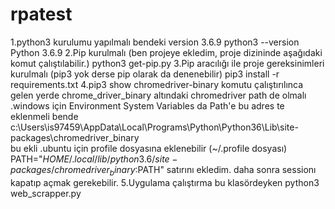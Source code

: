 # rpatest

1.python3 kurulumu yapılmalı bendeki version 3.6.9
        python3 --version
        Python 3.6.9
2.Pip kurulmalı (ben projeye ekledim, proje dizininde aşağıdaki komut çalıştılabilir.)
    python3 get-pip.py
3.Pip aracılığı ile proje gereksinimleri kurulmalı (pip3 yok derse pip olarak da denenebilir)
    pip3 install -r requirements.txt
4.pip3 show chromedriver-binary
    komutu çalıştırılınca gelen yerde chrome_driver_binary altındaki chromedriver path de olmalı
    .windows için
        Environment System Variables da Path'e bu adres te eklenmeli 
        bende 
            c:\Users\is97459\AppData\Local\Programs\Python\Python36\Lib\site-packages\chromedriver_binary\
        bu ekli
    .ubuntu için 
        profile dosyasına eklenebilir (~/.profile dosyası)
            PATH="$HOME/.local/lib/python3.6/site-packages/chromedriver_binary:$PATH"
        satırını ekledim. daha sonra sessionı kapatıp açmak gerekebilir.
5.Uygulama çalıştırma
    bu klasördeyken
    python3 web_scrapper.py
